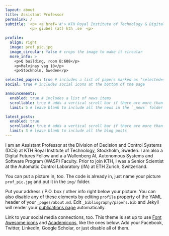 ```yaml
---
layout: about
title: Assistant Professor
permalink: /
subtitle:  <p> <a href='#'> KTH Royal Institute of Technology & Digital Futures </a>.  <p>
           <p> giubel (at) kth .se  <p>

profile:
  align: right
  image: prof_pic.jpg
  image_circular: false # crops the image to make it circular
  more_info: >
    <p>Q building, room B:608</p>
    <p>Malvinas vag 10</p>
    <p>Stockholm, Sweden</p>

selected_papers: true # includes a list of papers marked as "selected={true}"
social: true # includes social icons at the bottom of the page

announcements:
  enabled: true # includes a list of news items
  scrollable: true # adds a vertical scroll bar if there are more than 3 news items
  limit: 5 # leave blank to include all the news in the `_news` folder

latest_posts:
  enabled: true
  scrollable: true # adds a vertical scroll bar if there are more than 3 new posts items
  limit: 3 # leave blank to include all the blog posts
---
```


I am an Assistant Professor at the Division of Decision and Control Systems (DCS) at KTH Royal Institute of Technology, Stockholm, Sweden. I am also a Digital Futures Fellow and a a Wallenberg AI, Autonomous Systems and Software Program (WASP) Faculty. Prior to join KTH, I was a Senior Scientist at the Automatic Control Laboratory (ifA) at ETH Zurich, Switzerland. 

You can put a picture in, too. The code is already in, just name your picture `prof_pic.jpg` and put it in the `img/` folder.

Put your address / P.O. box / other info right below your picture. You can also disable any of these elements by editing `profile` property of the YAML header of your `_pages/about.md`. Edit `_bibliography/papers.bib` and Jekyll will render your [publications page](/al-folio/publications/) automatically.

Link to your social media connections, too. This theme is set up to use [Font Awesome icons](https://fontawesome.com/) and [Academicons](https://jpswalsh.github.io/academicons/), like the ones below. Add your Facebook, Twitter, LinkedIn, Google Scholar, or just disable all of them.
